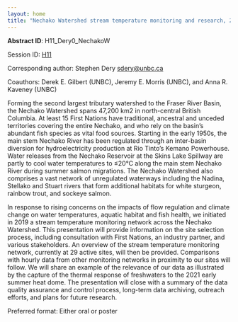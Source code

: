 ```yaml
---
layout: home
title: "Nechako Watershed stream temperature monitoring and research, 2019-2023"
---
```



**Abstract ID**: H11_Dery0_NechakoW

Session ID: [H11](.)

Corresponding author: Stephen Dery <a href="mailto:sdery@unbc.ca">sdery@unbc.ca</a>

Coauthors: Derek E. Gilbert (UNBC), Jeremy E. Morris (UNBC), and Anna R. Kaveney (UNBC) 

Forming the second largest tributary watershed to the Fraser River Basin, the Nechako Watershed spans 47,200 km2 in north-central British Columbia. At least 15 First Nations have traditional, ancestral and unceded territories covering the entire Nechako, and who rely on the basin’s abundant fish species as vital food sources. Starting in the early 1950s, the main stem Nechako River has been regulated through an inter-basin diversion for hydroelectricity production at Rio Tinto’s Kemano Powerhouse. Water releases from the Nechako Reservoir at the Skins Lake Spillway are partly to cool water temperatures to ≤20°C along the main stem Nechako River during summer salmon migrations. The Nechako Watershed also comprises a vast network of unregulated waterways including the Nadina, Stellako and Stuart rivers that form additional habitats for white sturgeon, rainbow trout, and sockeye salmon. 
 
 In response to rising concerns on the impacts of flow regulation and climate change on water temperatures, aquatic habitat and fish health, we initiated in 2019 a stream temperature monitoring network across the Nechako Watershed. This presentation will provide information on the site selection process, including consultation with First Nations, an industry partner, and various stakeholders. An overview of the stream temperature monitoring network, currently at 29 active sites, will then be provided. Comparisons with hourly data from other monitoring networks in proximity to our sites will follow. We will share an example of the relevance of our data as illustrated by the capture of the thermal response of freshwaters to the 2021 early summer heat dome. The presentation will close with a summary of the data quality assurance and control process, long-term data archiving, outreach efforts, and plans for future research.

Preferred format: Either oral or poster
